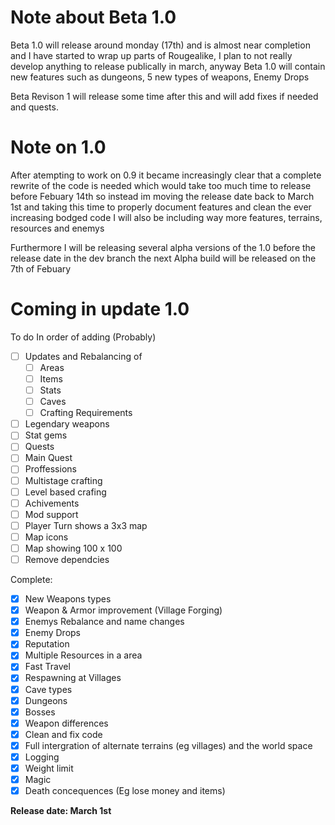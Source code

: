 # Note about Beta 1.0
Beta 1.0 will release around monday (17th) and is almost near completion and I have started to wrap up parts of Rougealike, I plan to not really develop anything to release publically in march, anyway Beta 1.0 will contain new features such as dungeons, 5 new types of weapons, Enemy Drops

Beta Revison 1 will release some time after this and will add fixes if needed and quests.


# Note on 1.0
After atempting to work on 0.9 it became increasingly clear that a complete rewrite of the code is needed which would take too much time to release before Febuary 14th so instead im moving the release date back to March 1st and taking this time to properly document features and clean the ever increasing bodged code I will also be including way more features, terrains, resources and enemys

Furthermore I will be releasing several alpha versions of the 1.0 before the release date in the dev branch the next Alpha build will be released on the 7th of Febuary

# Coming in update 1.0
To do 
In order of adding (Probably)
- [ ] Updates and Rebalancing of
  - [ ] Areas
  - [ ] Items
  - [ ] Stats
  - [ ] Caves
  - [ ] Crafting Requirements

- [ ] Legendary weapons
- [ ] Stat gems
- [ ] Quests
- [ ] Main Quest
- [ ] Proffessions
- [ ] Multistage crafting
- [ ] Level based crafing
- [ ] Achivements
- [ ] Mod support
- [ ] Player Turn shows a 3x3 map
- [ ] Map icons
- [ ] Map showing 100 x 100 
- [ ] Remove dependcies

Complete:
- [x] New Weapons types
- [x] Weapon &  Armor improvement (Village Forging)
- [x] Enemys Rebalance and name changes
- [x] Enemy Drops
- [x] Reputation
- [x] Multiple Resources in a area
- [x] Fast Travel
- [x] Respawning at Villages
- [x] Cave types
- [x] Dungeons
- [x] Bosses
- [x] Weapon differences
- [x] Clean and fix code
- [x] Full intergration of alternate terrains (eg villages) and the world space
- [x] Logging
- [x] Weight limit
- [x] Magic
- [x] Death concequences (Eg lose money and items)

__Release date:  March 1st__
